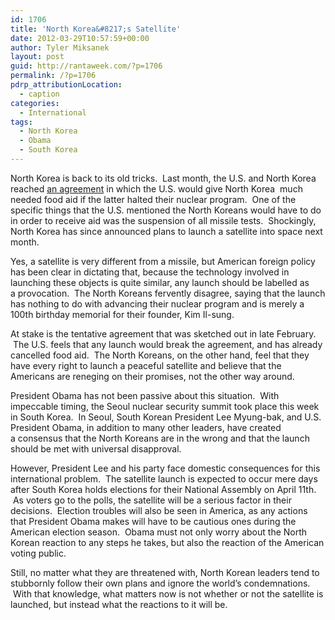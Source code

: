 ```yaml
---
id: 1706
title: 'North Korea&#8217;s Satellite'
date: 2012-03-29T10:57:59+00:00
author: Tyler Miksanek
layout: post
guid: http://rantaweek.com/?p=1706
permalink: /?p=1706
pdrp_attributionLocation:
  - caption
categories:
  - International
tags:
  - North Korea
  - Obama
  - South Korea
---
```

North Korea is back to its old tricks.  Last month, the U.S. and North Korea reached [an agreement](http://rantaweek.com/change-in-north-korea-march-3-2012/ "Change in North Korea- March 3, 2012") in which the U.S. would give North Korea  much needed food aid if the latter halted their nuclear program.  One of the specific things that the U.S. mentioned the North Koreans would have to do in order to receive aid was the suspension of all missile tests.  Shockingly, North Korea has since announced plans to launch a satellite into space next month.

Yes, a satellite is very different from a missile, but American foreign policy has been clear in dictating that, because the technology involved in launching these objects is quite similar, any launch should be labelled as a provocation.  The North Koreans fervently disagree, saying that the launch has nothing to do with advancing their nuclear program and is merely a 100th birthday memorial for their founder, Kim Il-sung.

At stake is the tentative agreement that was sketched out in late February.  The U.S. feels that any launch would break the agreement, and has already cancelled food aid.  The North Koreans, on the other hand, feel that they have every right to launch a peaceful satellite and believe that the Americans are reneging on their promises, not the other way around.

President Obama has not been passive about this situation.  With impeccable timing, the Seoul nuclear security summit took place this week in South Korea.  In Seoul, South Korean President Lee Myung-bak, and U.S. President Obama, in addition to many other leaders, have created a consensus that the North Koreans are in the wrong and that the launch should be met with universal disapproval.

However, President Lee and his party face domestic consequences for this international problem.  The satellite launch is expected to occur mere days after South Korea holds elections for their National Assembly on April 11th.  As voters go to the polls, the satellite will be a serious factor in their decisions.  Election troubles will also be seen in America, as any actions that President Obama makes will have to be cautious ones during the American election season.  Obama must not only worry about the North Korean reaction to any steps he takes, but also the reaction of the American voting public.

Still, no matter what they are threatened with, North Korean leaders tend to stubbornly follow their own plans and ignore the world&#8217;s condemnations.  With that knowledge, what matters now is not whether or not the satellite is launched, but instead what the reactions to it will be.